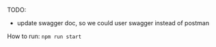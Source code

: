 TODO:
 - update swagger doc, so we could user swagger instead of postman

How to run: 
`npm run start`